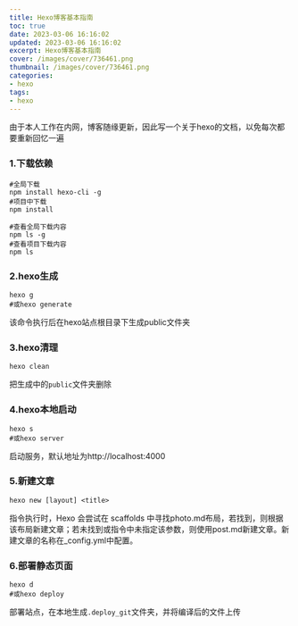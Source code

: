 ```yaml
---
title: Hexo博客基本指南
toc: true
date: 2023-03-06 16:16:02
updated: 2023-03-06 16:16:02
excerpt: Hexo博客基本指南
cover: /images/cover/736461.png
thumbnail: /images/cover/736461.png
categories:
- hexo
tags:
- hexo
---
```


由于本人工作在内网，博客随缘更新，因此写一个关于hexo的文档，以免每次都要重新回忆一遍

### 1.下载依赖

```shell
#全局下载
npm install hexo-cli -g
#项目中下载
npm install
```

```shell
#查看全局下载内容
npm ls -g
#查看项目下载内容
npm ls
```

### 2.hexo生成

```shell
hexo g
#或hexo generate
```

该命令执行后在hexo站点根目录下生成public文件夹

### 3.hexo清理

```shell
hexo clean
```

把生成中的`public`文件夹删除

### 4.hexo本地启动

```shell
hexo s
#或hexo server
```

启动服务，默认地址为http://localhost:4000

### 5.新建文章

```shell
hexo new [layout] <title>
```

指令执行时，Hexo 会尝试在 scaffolds 中寻找photo.md布局，若找到，则根据该布局新建文章；若未找到或指令中未指定该参数，则使用post.md新建文章。新建文章的名称在_config.yml中配置。

### 6.部署静态页面

```shell
hexo d
#或hexo deploy
```

部署站点，在本地生成`.deploy_git`文件夹，并将编译后的文件上传
